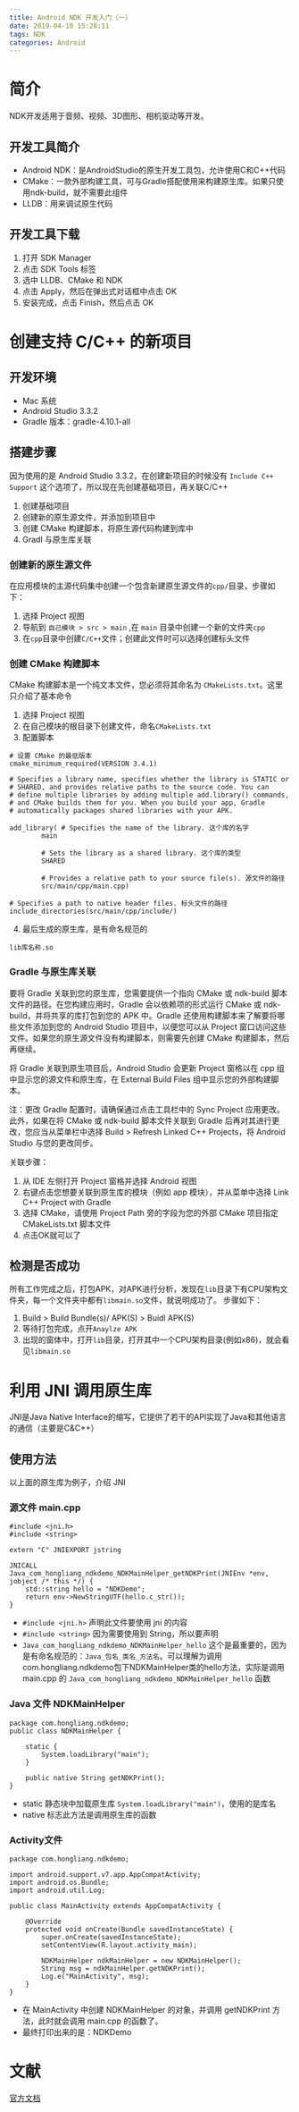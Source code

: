 ```yaml
---
title: Android NDK 开发入门（一）
date: 2019-04-10 15:28:11
tags: NDK
categories: Android
---
```


# 简介
NDK开发适用于音频、视频、3D图形、相机驱动等开发。
## 开发工具简介
- Android NDK：是AndroidStudio的原生开发工具包，允许使用C和C++代码
- CMake：一款外部构建工具，可与Gradle搭配使用来构建原生库。如果只使用ndk-build，就不需要此组件
- LLDB：用来调试原生代码
## 开发工具下载
1. 打开 SDK Manager
2. 点击 SDK Tools 标签
3. 选中 LLDB、CMake 和 NDK
4. 点击 Apply，然后在弹出式对话框中点击 OK
5. 安装完成，点击 Finish，然后点击 OK

# 创建支持 C/C++ 的新项目
## 开发环境
- Mac 系统
- Android Studio 3.3.2
- Gradle 版本：gradle-4.10.1-all

## 搭建步骤
因为使用的是 Android Studio 3.3.2，在创建新项目的时候没有 ``Include C++ Support`` 这个选项了，所以现在先创建基础项目，再关联C/C++
1. 创建基础项目
2. 创建新的原生源文件，并添加到项目中
3. 创建 CMake 构建脚本，将原生源代码构建到库中
4. Gradl 与原生库关联

### 创建新的原生源文件
在应用模块的主源代码集中创建一个包含新建原生源文件的``cpp/``目录，步骤如下：
1. 选择 Project 视图
2. 导航到 ``自己模块 > src > main`` ,在 `main` 目录中创建一个新的文件夹`cpp`
3. 在``cpp``目录中创建``C/C++``文件；创建此文件时可以选择创建标头文件

### 创建 CMake 构建脚本
CMake 构建脚本是一个纯文本文件，您必须将其命名为 `CMakeLists.txt`。这里只介绍了基本命令
1. 选择 Project 视图
2. 在自己模块的根目录下创建文件，命名`CMakeLists.txt`
3. 配置脚本
```
# 设置 CMake 的最低版本
cmake_minimum_required(VERSION 3.4.1)

# Specifies a library name, specifies whether the library is STATIC or
# SHARED, and provides relative paths to the source code. You can
# define multiple libraries by adding multiple add.library() commands,
# and CMake builds them for you. When you build your app, Gradle
# automatically packages shared libraries with your APK.

add_library( # Specifies the name of the library. 这个库的名字
        main

        # Sets the library as a shared library. 这个库的类型
        SHARED

        # Provides a relative path to your source file(s). 源文件的路径
        src/main/cpp/main.cpp)

# Specifies a path to native header files. 标头文件的路径
include_directories(src/main/cpp/include/)

```
4. 最后生成的原生库，是有命名规范的
```
lib库名称.so
```

### Gradle 与原生库关联
要将 Gradle 关联到您的原生库，您需要提供一个指向 CMake 或 ndk-build 脚本文件的路径。在您构建应用时，Gradle 会以依赖项的形式运行 CMake 或 ndk-build，并将共享的库打包到您的 APK 中。Gradle 还使用构建脚本来了解要将哪些文件添加到您的 Android Studio 项目中，以便您可以从 Project 窗口访问这些文件。如果您的原生源文件没有构建脚本，则需要先创建 CMake 构建脚本，然后再继续。

将 Gradle 关联到原生项目后，Android Studio 会更新 Project 窗格以在 cpp 组中显示您的源文件和原生库，在 External Build Files 组中显示您的外部构建脚本。

注：更改 Gradle 配置时，请确保通过点击工具栏中的 Sync Project  应用更改。此外，如果在将 CMake 或 ndk-build 脚本文件关联到 Gradle 后再对其进行更改，您应当从菜单栏中选择 Build > Refresh Linked C++ Projects，将 Android Studio 与您的更改同步。

关联步骤：
1. 从 IDE 左侧打开 Project 窗格并选择 Android 视图
2. 右键点击您想要关联到原生库的模块（例如 app 模块），并从菜单中选择 Link C++ Project with Gradle
3. 选择 CMake，请使用 Project Path 旁的字段为您的外部 CMake 项目指定 CMakeLists.txt 脚本文件
4. 点击OK就可以了

## 检测是否成功
所有工作完成之后，打包APK，对APK进行分析，发现在`lib`目录下有CPU架构文件夹，每一个文件夹中都有`libmain.so`文件，就说明成功了。
步骤如下：
1. Build > Build Bundle(s)/ APK(S) > Buidl APK(S)
2. 等待打包完成，点开`Anaylze APK`
3. 出现的窗体中，打开`lib`目录，打开其中一个CPU架构目录(例如x86)，就会看见`libmain.so`

# 利用 JNI 调用原生库
JNI是Java Native Interface的缩写，它提供了若干的API实现了Java和其他语言的通信（主要是C&C++）
## 使用方法
以上面的原生库为例子，介绍 JNI
### 源文件 main.cpp
```
#include <jni.h>
#include <string>

extern "C" JNIEXPORT jstring

JNICALL
Java_com_hongliang_ndkdemo_NDKMainHelper_getNDKPrint(JNIEnv *env, jobject /* this */) {
    std::string hello = "NDKDemo";
    return env->NewStringUTF(hello.c_str());
}

```

- ``#include <jni.h>`` 声明此文件要使用 jni 的内容
- ``#include <string>`` 因为需要使用到 String，所以要声明
- ``Java_com_hongliang_ndkdemo_NDKMainHelper_hello`` 这个是最重要的，因为是有命名规范的：``Java_包名_类名_方法名``。可以理解为调用com.hongliang.ndkdemo包下NDKMainHelper类的hello方法，实际是调用 main.cpp 的 ``Java_com_hongliang_ndkdemo_NDKMainHelper_hello`` 函数

### Java 文件 NDKMainHelper
```
package com.hongliang.ndkdemo;
public class NDKMainHelper {

    static {
        System.loadLibrary("main");
    }

    public native String getNDKPrint();
}
```
- static 静态块中加载原生库 ``System.loadLibrary("main")``，使用的是库名
- native 标志此方法是调用原生库的函数

### Activity文件
```
package com.hongliang.ndkdemo;

import android.support.v7.app.AppCompatActivity;
import android.os.Bundle;
import android.util.Log;

public class MainActivity extends AppCompatActivity {

    @Override
    protected void onCreate(Bundle savedInstanceState) {
        super.onCreate(savedInstanceState);
        setContentView(R.layout.activity_main);

        NDKMainHelper ndkMainHelper = new NDKMainHelper();
        String msg = ndkMainHelper.getNDKPrint();
        Log.e("MainActivity", msg);
    }
}

```
- 在 MainActivity 中创建 NDKMainHelper 的对象，并调用 getNDKPrint 方法，此时就会调用 main.cpp 的函数了。
- 最终打印出来的是：NDKDemo

# 文献
[官方文档](https://developer.android.google.cn/studio/projects/add-native-code)
